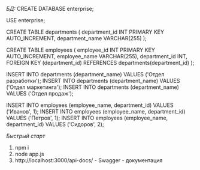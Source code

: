 *БД:*
CREATE DATABASE enterprise;

USE enterprise;

CREATE TABLE departments (
    department_id INT PRIMARY KEY AUTO_INCREMENT,
    department_name VARCHAR(255)
);

CREATE TABLE employees (
    employee_id INT PRIMARY KEY AUTO_INCREMENT,
    employee_name VARCHAR(255),
    department_id INT,
    FOREIGN KEY (department_id) REFERENCES departments(department_id)
);

INSERT INTO departments (department_name) VALUES ('Отдел разработки');
INSERT INTO departments (department_name) VALUES ('Отдел маркетинга');
INSERT INTO departments (department_name) VALUES ('Отдел продаж');

INSERT INTO employees (employee_name, department_id) VALUES ('Иванов', 1);
INSERT INTO employees (employee_name, department_id) VALUES ('Петров', 1);
INSERT INTO employees (employee_name, department_id) VALUES ('Сидоров', 2);

*Быстрый старт*
1. npm i
2. node app.js
3. http://localhost:3000/api-docs/ - Swagger - документация
